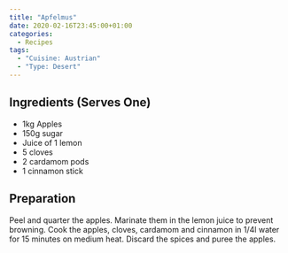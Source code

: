 ```yaml
---
title: "Apfelmus"
date: 2020-02-16T23:45:00+01:00
categories:
  - Recipes
tags:
  - "Cuisine: Austrian"
  - "Type: Desert"
---
```


## Ingredients (Serves One)

* 1kg Apples
* 150g sugar
* Juice of 1 lemon
* 5 cloves
* 2 cardamom pods
* 1 cinnamon stick

## Preparation

Peel and quarter the apples. Marinate them in the lemon juice to prevent browning. 
Cook the apples, cloves, cardamom and cinnamon in 1/4l water for 15 minutes on medium heat. 
Discard the spices and puree the apples.
